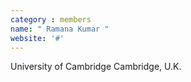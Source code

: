 ```yaml
---
category : members
name: " Ramana Kumar " 
website: '#'
---
```

University of Cambridge
Cambridge, U.K.

